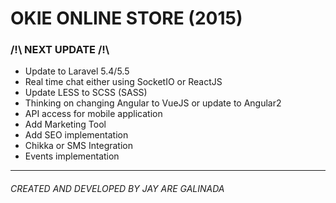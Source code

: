 # OKIE ONLINE STORE (2015)

### /!\ NEXT UPDATE /!\

- Update to Laravel 5.4/5.5
- Real time chat either using SocketIO or ReactJS
- Update LESS to SCSS (SASS)
- Thinking on changing Angular to VueJS or update to Angular2
- API access for mobile application
- Add Marketing Tool
- Add SEO implementation
- Chikka or SMS Integration
- Events implementation

* * *

###### CREATED AND DEVELOPED BY JAY ARE GALINADA


